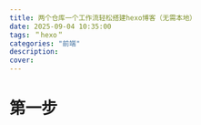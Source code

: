 ```yaml
---
title: 两个仓库一个工作流轻松搭建hexo博客（无需本地）
date: 2025-09-04 10:35:00
tags: ＂hexo＂
categories: "前端"
description: 
cover: 
---
```


# 第一步
